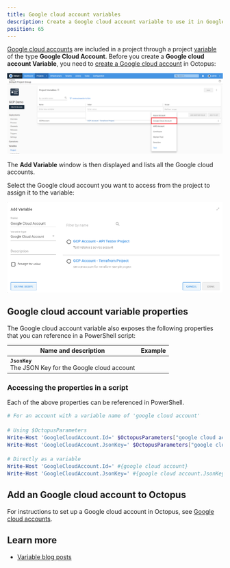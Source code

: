```yaml
---
title: Google cloud account variables
description: Create a Google cloud account variable to use it in Google cloud deployment steps
position: 65
---
```


[Google cloud accounts](/docs/infrastructure/accounts/google-cloud/index.md) are included in a project through a project [variable](/docs/projects/variables/index.md) of the type **Google Cloud Account**. Before you create a **Google cloud account Variable**, you need to [create a Google cloud account](/docs/infrastructure/accounts/google-cloud/index.md) in Octopus:

![Google cloud account variable](images/google-cloud-account-variable.png "width=500")

The **Add Variable** window is then displayed and lists all the Google cloud accounts.

Select the Google cloud account you want to access from the project to assign it to the variable:

![Google cloud account variable selection](images/google-cloud-account-variable-selection.png "width=500")


## Google cloud account variable properties

The Google cloud account variable also exposes the following properties that you can reference in a PowerShell script:

| Name and description | Example |
| -------------------- | ------------------------|
| **`JsonKey`** <br/> The JSON Key for the Google cloud account| |

### Accessing the properties in a script

Each of the above properties can be referenced in PowerShell.

```powershell
# For an account with a variable name of 'google cloud account'

# Using $OctopusParameters
Write-Host 'GoogleCloudAccount.Id=' $OctopusParameters["google cloud account"]
Write-Host 'GoogleCloudAccount.JsonKey=' $OctopusParameters["google cloud account.AccessKey"]

# Directly as a variable
Write-Host 'GoogleCloudAccount.Id=' #{google cloud account}
Write-Host 'GoogleCloudAccount.JsonKey=' #{google cloud account.JsonKey}
```

## Add an Google cloud account to Octopus

For instructions to set up a Google cloud account in Octopus, see [Google cloud accounts](/docs/infrastructure/accounts/google-cloud/index.md).

## Learn more

- [Variable blog posts](https://octopus.com/blog/tag/variables)